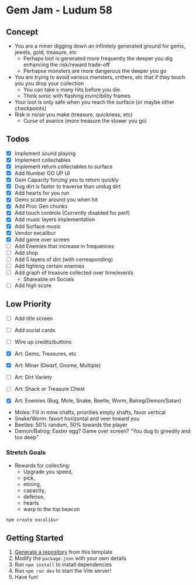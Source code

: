 # Gem Jam - Ludum 58

## Concept

* You are a miner digging down an infinitely generated ground for gems, jewels, gold, treasure, etc
  * Perhaps loot is generated more frequently the deeper you dig enhancing the risk/reward trade-off
  * Perhapse monsters are more dangerous the deeper you go
* You are trying to avoid various monsters, critters, etc that if they touch you you drop your collection
  * You can take x many hits before you die
  * Think sonic with flashing invincibility frames
* Your loot is only safe when you reach the surface (or maybe other checkpoints)
* Risk is noise you make (treasure, quickness, etc)
  * Curse of avarice (more treasure the slower you go)

## Todos

* [x] Implement sound playing
* [x] Implement collectables
* [x] Implement return collectables to surface
* [x] Add Number GO UP UI
* [x] Gem Capacity forcing you to return quickly
* [x] Dug dirt is faster to traverse than undug dirt
* [x] Add hearts for you run
* [x] Gems scatter around you when hit
* [x] Add Proc Gen chunks
* [x] Add touch controls (Currently disabled for perf)
* [x] Add music layers implementation
* [x] Add Surface music
* [x] Vendor excalibur
* [x] Add game over screen
* [ ] Add Enemies that increase in frequences
* [ ] Add shop
* [ ] Add 5 layers of dirt (with corresponding)
* [ ] Add fighting certain enemies
* [ ] Add graph of treasure collected over time/events
   - Shareable on Socials
* [ ] Add high score

## Low Priority
* [ ] Add title screen
* [ ] Add social cards
* [ ] Wire up credits/buttons

* [x] Art: Gems, Treasures, etc
* [x] Art: Miner (Dwarf, Gnome, Multiple)
* [ ] Art: Dirt Variety
* [ ] Art: Shack or Treasure Chest
* [x] Art: Enemies (Bug, Mole, Snake, Beetle, Worm, Balrog/Demon/Satan)

- Moles: Fill in mine shafts, priorities empty shafts, favor vertical
- Snake/Worm: favort horizontal and veer toward you
- Beetles: 50% random, 50% towards the player
- Demon/Balrog: Easter egg? Game over screen? "You dug to greedily and too deep"

### Stretch Goals
* Rewards for collecting: 
  - Upgrade you speed, 
  - pick, 
  - mining, 
  - capacity, 
  - defense,
  - hearts
  - warp to the top beacon

```sh
npm create excalibur
```

## Getting Started

1. [Generate a repository](https://github.com/excaliburjs/template-ts-vite/generate) from this template
2. Modify the `package.json` with your own details
3. Run `npm install` to install dependencies
4. Run `npm run dev` to start the Vite server!
5. Have fun!
